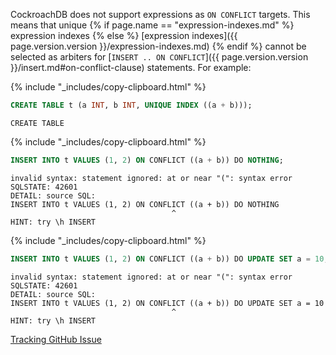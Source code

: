 CockroachDB does not support expressions as `ON CONFLICT` targets. This means that unique {% if page.name == "expression-indexes.md" %} expression indexes {% else %} [expression indexes]({{ page.version.version }}/expression-indexes.md) {% endif %} cannot be selected as arbiters for [`INSERT .. ON CONFLICT`]({{ page.version.version }}/insert.md#on-conflict-clause) statements. For example:

{% include "_includes/copy-clipboard.html" %}
~~~ sql
CREATE TABLE t (a INT, b INT, UNIQUE INDEX ((a + b)));
~~~

~~~
CREATE TABLE
~~~

{% include "_includes/copy-clipboard.html" %}
~~~ sql
INSERT INTO t VALUES (1, 2) ON CONFLICT ((a + b)) DO NOTHING;
~~~

~~~
invalid syntax: statement ignored: at or near "(": syntax error
SQLSTATE: 42601
DETAIL: source SQL:
INSERT INTO t VALUES (1, 2) ON CONFLICT ((a + b)) DO NOTHING
                                    ^
HINT: try \h INSERT
~~~

{% include "_includes/copy-clipboard.html" %}
~~~ sql
INSERT INTO t VALUES (1, 2) ON CONFLICT ((a + b)) DO UPDATE SET a = 10;
~~~

~~~
invalid syntax: statement ignored: at or near "(": syntax error
SQLSTATE: 42601
DETAIL: source SQL:
INSERT INTO t VALUES (1, 2) ON CONFLICT ((a + b)) DO UPDATE SET a = 10
                                    ^
HINT: try \h INSERT
~~~

[Tracking GitHub Issue](https://github.com/cockroachdb/cockroach/issues/67893)

